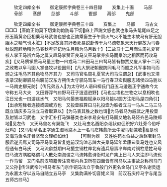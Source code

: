 <!-- { "loadSidebar": true } -->
　　钦定四库全书
　　御定康熈字典卷三十四目録
　　亥集上十画
　　马部
　　骨部
　　髙部
　　髟部
　　斗部
　　鬯部
　　鬲部
　　鬼部

　　钦定四库全书
　　御定康熈字典卷三十四
　　亥集上
　　马部
　　马古文□□□【唐韵正韵莫下切集韵韵防母下切麻上声説文怒也武也象马头髦尾四足之形玉篇黄帝臣相乗马马武兽也怒也正韵乘畜生于午禀火气火不能生木故马有肝无胆胆木之精气也木脏】【不足故食其肝者死易説卦传干为马疏乾象天天行健故为马春秋説题辞地精为马春秋考异记地生月精为马月数十】【二故马十二月而生周礼夏官校人掌王马辨六马之属又趣马掌赞正良马又巫马掌养疾马而乗治之相医而药攻马疾】【又马质掌质马马量三物一曰戎马二曰田马三曰驽马皆有物贾又廋人掌十二闲之政教以阜马圉人掌刍牧以役圉师】【凡大祭祀朝觐防同毛马而颁之凡军事物马而颁之注毛马齐其色物马齐其力　又司马官名周礼夏官大司马注谓总】【武事也又清夜录汉制卿驷马右騑前汉东方朔传太守驷马驾车一马行春卫宏舆服志诸侯四马驸以一马南史柳元防】【传兄弟五人为太守时人语曰柳氏门庭五马逶迤正字通故今太守称五马大夫　又田野浮气曰野马荘子逍遥逰野】【马也尘埃也生物之以息相吹也注日光也一曰游丝水气　又阳马何晏景福殿赋承以阳马接以圆方注阳马屋四角引】【出承短椽者连接或圆或方也　又投壶胜算曰马礼投壶为胜者立马一马从二马三马既立请庆多马注立马者取算以】【为马表其胜之数也谓为马者马为威武之用投壶及射皆以习武也　又字汇补打马弹碁类也宋李易安有打马圗又地名马陉齐邑马陵郑地见左传　又天马兽名有翼能飞　又灶马虫名酉阳杂俎状似促织好穴灶旁今俗呼灶鸡】【又马勃草名正字通生湿地腐木上一名马疕韩愈所云牛溲马勃兼收蓄是也　又海马鱼名牙骨坚莹文理细如丝】
　　【可制为器　又姓姓苑本伯益之后赵奢封马服君遂氏焉又司马巫马乗马皆复姓前汉沟洫志諌大夫乗马延年孟康曰乗马姓也又风俗通有白马氏　又马流俞益期曰马援立铜柱岸北有遗兵居夀冷岸南对铜柱悉姓马号曰马流方隅胜略谓马人散处南海谓之马流韩愈诗衙时龙户集上日马人来注即马流也一作马留　又门名前汉项籍传注宫垣内兵卫所在四面皆有司马以主事故总称司马门又公孙传注武帝时相马者东门京作铜马法立于鲁般门外更名金马门又亭名谢灵运为永嘉太守以五马自随立五马亭　又集韵满补切音姥义同　前汉石庆传马字与尾当五师古曰马】
